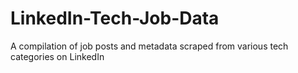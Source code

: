 # LinkedIn-Tech-Job-Data
 A compilation of job posts and metadata scraped from various tech categories on LinkedIn
